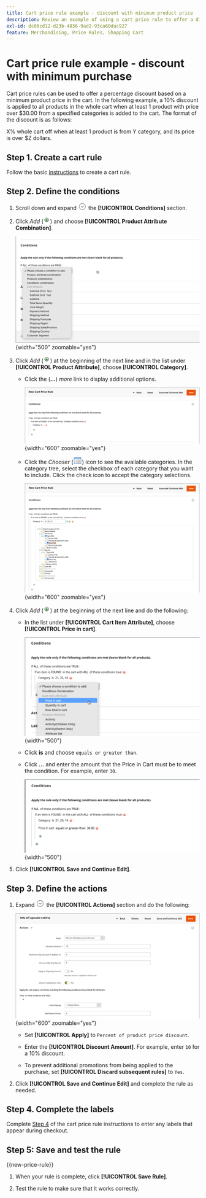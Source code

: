 ```yaml
---
title: Cart price rule example - discount with minimum product price
description: Review an example of using a cart price rule to offer a discount with a minimum product price.
exl-id: dc06cd12-d23b-4836-9ad2-93ca60dac927
feature: Merchandising, Price Rules, Shopping Cart
---
```

# Cart price rule example - discount with minimum purchase

Cart price rules can be used to offer a percentage discount based on a minimum product price in the cart. In the following example, a 10% discount is applied to all products in the whole cart when at least 1 product with price over $30.00 from a specified categories is added to the cart. The format of the discount is as follows:

   X% whole cart off when at least 1 product is from Y category, and its price is over $Z dollars.

## Step 1. Create a cart rule

Follow the basic [instructions](price-rules-cart.md) to create a cart rule.

## Step 2. Define the conditions

1. Scroll down and expand ![Expansion selector](../assets/icon-display-expand.png) the **[!UICONTROL Conditions]** section.

1. Click _Add_ (![Add icon](../assets/icon-add-green-circle.png)) and choose **[!UICONTROL Product Attribute Combination]**.

    ![Cart price rule condition - product attribute combination](./assets/condition1.png){width="500" zoomable="yes"}

1. Click _Add_ (![Add icon](../assets/icon-add-green-circle.png)) at the beginning of the next line and in the list under **[!UICONTROL Product Attribute]**, choose **[!UICONTROL Category]**.

    - Click the (**…**) _more_ link to display additional options.

      ![Cart price rule condition - category options](./assets/condition3.png){width="600" zoomable="yes"}

    - Click the _Chooser_ (![List icon](../assets/icon-list-chooser.png)) icon to see the available categories. In the category tree, select the checkbox of each category that you want to include. Click the check icon to accept the category selections.

      ![Cart price rule condition - category](./assets/condition4.png){width="600" zoomable="yes"}

1. Click _Add_ (![Add icon](../assets/icon-add-green-circle.png)) at the beginning of the next line and do the following:

    - In the list under **[!UICONTROL Cart Item Attribute]**, choose **[!UICONTROL Price in cart]**.

      ![Cart price rule condition - cart item attribute](./assets/condition5.png){width="500"}

    - Click **is** and choose `equals or greater than`.

    - Click **...** and enter the amount that the Price in Cart must be to meet the condition. For example, enter `30`.

        ![Cart price rule condition - price in cart](./assets/condition6.png){width="500"}

1. Click **[!UICONTROL Save and Continue Edit]**.

## Step 3. Define the actions

1. Expand ![Expansion selector](../assets/icon-display-expand.png) the **[!UICONTROL Actions]** section and do the following:

    ![Cart price rule actions](./assets/minimum-discount-actions.png){width="600" zoomable="yes"}

    - Set **[!UICONTROL Apply]** to `Percent of product price discount`.

    - Enter the **[!UICONTROL Discount Amount]**. For example, enter `10` for a 10% discount.

    - To prevent additional promotions from being applied to the purchase, set **[!UICONTROL Discard subsequent rules]** to `Yes`.

1. Click **[!UICONTROL Save and Continue Edit]** and complete the rule as needed.

## Step 4. Complete the labels

Complete [Step 4](price-rules-cart.md) of the cart price rule instructions to enter any labels that appear during checkout.

## Step 5: Save and test the rule

{{new-price-rule}}

1. When your rule is complete, click **[!UICONTROL Save Rule]**.

1. Test the rule to make sure that it works correctly.

